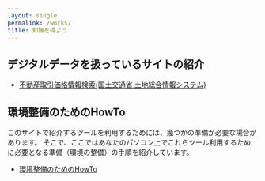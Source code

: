 ```yaml
---
layout: single
permalink: /works/
title: 知識を得よう
---
```


## デジタルデータを扱っているサイトの紹介
- [不動産取引価格情報検索(国土交通省 土地総合情報システム)](http://www.land.mlit.go.jp/webland/servlet/MainServlet)

## 環境整備のためのHowTo
このサイトで紹介するツールを利用するためには、幾つかの準備が必要な場合があります。
そこで、ここではあなたのパソコン上でこれらツール利用するために必要となる準備（環境の整備）の手順を紹介しています。

- [環境整備のためのHowTo](/works/howto/)


